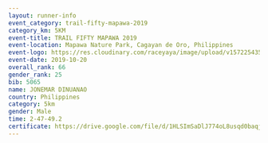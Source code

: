```yaml
---
layout: runner-info 
event_category: trail-fifty-mapawa-2019 
category_km: 5KM 
event-title: TRAIL FIFTY MAPAWA 2019  
event-location: Mapawa Nature Park, Cagayan de Oro, Philippines 
event-logo: https://res.cloudinary.com/raceyaya/image/upload/v1572254355/logo/trail-fifty-mapawa_fizjmb.jpg 
event-date: 2019-10-20 
overall_rank: 66
gender_rank: 25
bib: 5065
name: JONEMAR DINUANAO
country: Philippines
category: 5km
gender: Male
time: 2-47-49.2
certificate: https://drive.google.com/file/d/1HLSImSaDlJ774oL8usqd0baqjrAM6I4g/view?usp=sharing
---
```

